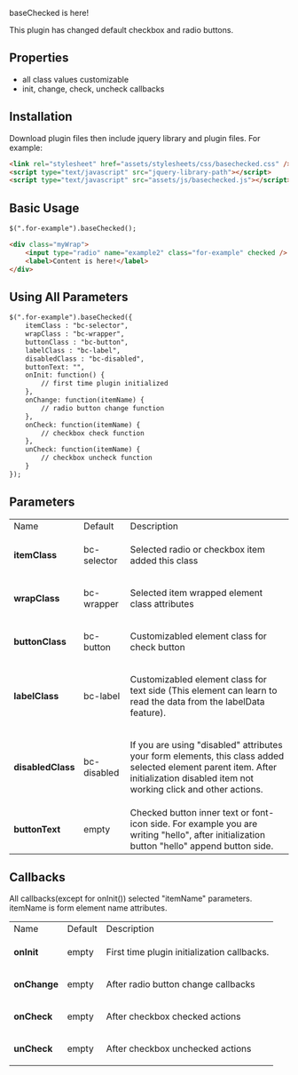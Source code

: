 baseChecked is here!

This plugin has changed default checkbox and radio buttons.

## Properties
* all class values customizable
* init, change, check, uncheck callbacks

## Installation
Download plugin files then include jquery library and plugin files. For example: 
```html
<link rel="stylesheet" href="assets/stylesheets/css/basechecked.css" />
<script type="text/javascript" src="jquery-library-path"></script>
<script type="text/javascript" src="assets/js/basechecked.js"></script>
```

## Basic Usage

```html
$(".for-example").baseChecked();
```

```html
<div class="myWrap">
	<input type="radio" name="example2" class="for-example" checked />
	<label>Content is here!</label>
</div>
```




## Using All Parameters
```html
$(".for-example").baseChecked({
	itemClass : "bc-selector",
	wrapClass : "bc-wrapper",
	buttonClass : "bc-button",
	labelClass : "bc-label",
	disabledClass : "bc-disabled",
	buttonText: "",
	onInit: function() {
		// first time plugin initialized
	},
	onChange: function(itemName) {
		// radio button change function
	},
	onCheck: function(itemName) {
		// checkbox check function
	},
	unCheck: function(itemName) {
		// checkbox uncheck function
	}
});
```

## Parameters

<table>
	<tr>
      <td>Name</td>
      <td>Default</td>
      <td>Description</td>
    </tr>
    <tr>
      <td>
      <strong>itemClass</strong>
      </td>
      <td>
      bc-selector
      </td>
      <td>
      <p>Selected radio or checkbox item added this class</p>
      </td>
    </tr>
    <tr>
      <td>
      <strong>wrapClass</strong>
      </td>
      <td>
      bc-wrapper
      </td>
      <td>
      <p>Selected item wrapped element class attributes</p>
      </td>
    </tr>
    <tr>
      <td>
      <strong>buttonClass</strong>
      </td>
      <td>
      bc-button
      </td>
      <td>
      <p>Customizabled element class for check button</p>
      </td>
    </tr>
    <tr>
      <td>
      <strong>labelClass</strong>
      </td>
      <td>
      bc-label
      </td>
      <td>
      <p>Customizabled element class for text side (This element can learn to read the data from the labelData feature).</p>
      </td>
    </tr>
    <tr>
      <td>
      <strong>disabledClass</strong>
      </td>
      <td>
      bc-disabled
      </td>
      <td>
      <p>If you are using "disabled" attributes your form elements, this class added selected element parent item. After initialization disabled item not working click and other actions.</p>
      </td>
    </tr>
    <tr>
      <td>
      <strong>buttonText</strong>
      </td>
      <td>
      empty
      </td>
      <td>
      Checked button inner text or font-icon side. For example you are writing "hello", after initialization button "hello" append button side.
      </td>
    </tr>
</table>


## Callbacks

All callbacks(except for onInit()) selected "itemName" parameters. itemName is form element name attributes.
	 
<table>
	<tr>
    	<td>Name</td>
        <td>Default</td>
        <td>Description</td>
    </tr>
    <tr>
    <td>
      <strong>onInit</strong>
      </td>
      <td>
      empty
      </td>
      <td>
      <p>First time plugin initialization callbacks.</p>
      </td>
    </tr>
    <tr>
      <td>
      <strong>onChange</strong>
      </td>
      <td>
      empty
      </td>
      <td>
      <p>After radio button change callbacks</p>
      </td>
    </tr>
    <tr>
      <td>
      <strong>onCheck</strong>
      </td>
      <td>
      empty
      </td>
      <td>
      <p>After checkbox checked actions</p>
      </td>
    </tr>
    <tr>
      <td>
      <strong>unCheck</strong>
      </td>
      <td>
      empty
      </td>
      <td>
      <p>After checkbox unchecked actions</p>
      </td>
    </tr>
</table>






